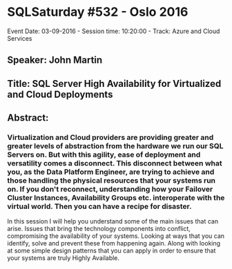# SQLSaturday #532 - Oslo 2016
Event Date: 03-09-2016 - Session time: 10:20:00 - Track: Azure and Cloud Services
## Speaker: John Martin
## Title: SQL Server High Availability for Virtualized and Cloud Deployments
## Abstract:
### Virtualization and Cloud providers are providing greater and greater levels of abstraction from the hardware we run our SQL Servers on. But with this agility, ease of deployment and versatility comes a disconnect. This disconnect between what you, as the Data Platform Engineer, are trying to achieve and those handling the physical resources that your systems run on. If you don't reconnect, understanding how your Failover Cluster Instances, Availability Groups etc. interoperate with the virtual world. Then you can have a recipe for disaster.

In this session I will help you understand some of the main issues that can arise. Issues that bring the technology components into conflict, compromising the availability of your systems. Looking at ways that you can identify, solve and prevent these from happening again. Along with looking at some simple design patterns that you can apply in order to ensure that your systems are truly Highly Available.
